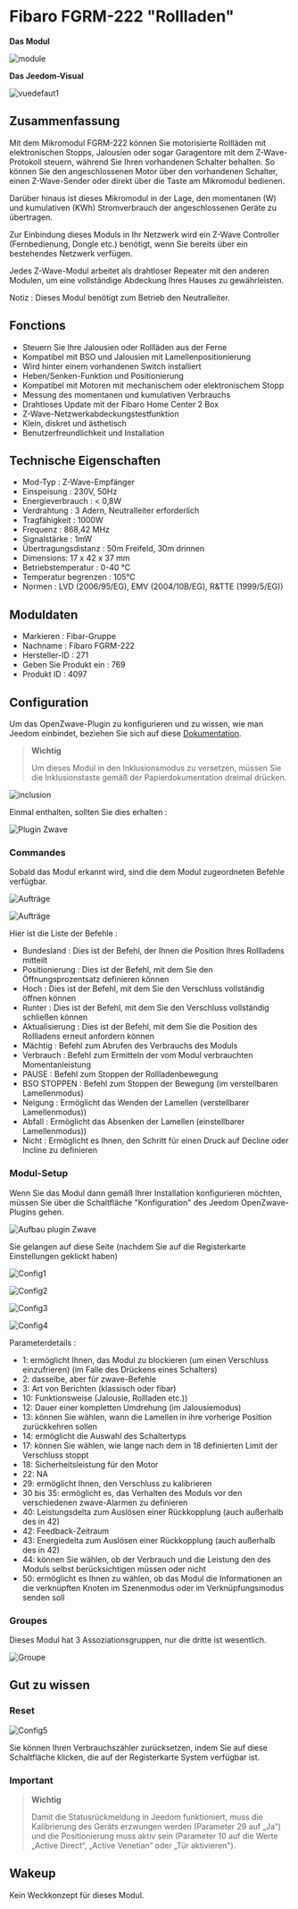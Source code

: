# Fibaro FGRM-222 "Rollladen"

**Das Modul**

![module](images/fibaro.fgrm222/module.jpg)

**Das Jeedom-Visual**

![vuedefaut1](images/fibaro.fgrm222/vuedefaut1.jpg)

## Zusammenfassung

Mit dem Mikromodul FGRM-222 können Sie motorisierte Rollläden mit elektronischen Stopps, Jalousien oder sogar Garagentore mit dem Z-Wave-Protokoll steuern, während Sie Ihren vorhandenen Schalter behalten. So können Sie den angeschlossenen Motor über den vorhandenen Schalter, einen Z-Wave-Sender oder direkt über die Taste am Mikromodul bedienen.

Darüber hinaus ist dieses Mikromodul in der Lage, den momentanen (W) und kumulativen (KWh) Stromverbrauch der angeschlossenen Geräte zu übertragen.

Zur Einbindung dieses Moduls in Ihr Netzwerk wird ein Z-Wave Controller (Fernbedienung, Dongle etc.) benötigt, wenn Sie bereits über ein bestehendes Netzwerk verfügen.

Jedes Z-Wave-Modul arbeitet als drahtloser Repeater mit den anderen Modulen, um eine vollständige Abdeckung Ihres Hauses zu gewährleisten.

Notiz : Dieses Modul benötigt zum Betrieb den Neutralleiter.

## Fonctions

-   Steuern Sie Ihre Jalousien oder Rollläden aus der Ferne
-   Kompatibel mit BSO und Jalousien mit Lamellenpositionierung
-   Wird hinter einem vorhandenen Switch installiert
-   Heben/Senken-Funktion und Positionierung
-   Kompatibel mit Motoren mit mechanischem oder elektronischem Stopp
-   Messung des momentanen und kumulativen Verbrauchs
-   Drahtloses Update mit der Fibaro Home Center 2 Box
-   Z-Wave-Netzwerkabdeckungstestfunktion
-   Klein, diskret und ästhetisch
-   Benutzerfreundlichkeit und Installation

## Technische Eigenschaften

-   Mod-Typ : Z-Wave-Empfänger
-   Einspeisung : 230V, 50Hz
-   Energieverbrauch : &lt; 0,8W
-   Verdrahtung : 3 Adern, Neutralleiter erforderlich
-   Tragfähigkeit : 1000W
-   Frequenz : 868,42 MHz
-   Signalstärke : 1mW
-   Übertragungsdistanz : 50m Freifeld, 30m drinnen
-   Dimensions: 17 x 42 x 37 mm
-   Betriebstemperatur : 0-40 °C
-   Temperatur begrenzen : 105°C
-   Normen : LVD (2006/95/EG), EMV (2004/10B/EG), R&TTE (1999/5/EG))

## Moduldaten

-   Markieren : Fibar-Gruppe
-   Nachname : Fibaro FGRM-222
-   Hersteller-ID : 271
-   Geben Sie Produkt ein : 769
-   Produkt ID : 4097

## Configuration

Um das OpenZwave-Plugin zu konfigurieren und zu wissen, wie man Jeedom einbindet, beziehen Sie sich auf diese [Dokumentation](https://doc.jeedom.com/de_DE/plugins/automation%20protocol/openzwave/).

> **Wichtig**
>
> Um dieses Modul in den Inklusionsmodus zu versetzen, müssen Sie die Inklusionstaste gemäß der Papierdokumentation dreimal drücken.

![inclusion](images/fibaro.fgrm222/inclusion.jpg)

Einmal enthalten, sollten Sie dies erhalten :

![Plugin Zwave](images/fibaro.fgrm222/information.jpg)

### Commandes

Sobald das Modul erkannt wird, sind die dem Modul zugeordneten Befehle verfügbar.

![Aufträge](images/fibaro.fgrm222/commandes.jpg)

![Aufträge](images/fibaro.fgrm222/commandes2.jpg)

Hier ist die Liste der Befehle :

-   Bundesland : Dies ist der Befehl, der Ihnen die Position Ihres Rollladens mitteilt
-   Positionierung : Dies ist der Befehl, mit dem Sie den Öffnungsprozentsatz definieren können
-   Hoch : Dies ist der Befehl, mit dem Sie den Verschluss vollständig öffnen können
-   Runter : Dies ist der Befehl, mit dem Sie den Verschluss vollständig schließen können
-   Aktualisierung : Dies ist der Befehl, mit dem Sie die Position des Rollladens erneut anfordern können
-   Mächtig : Befehl zum Abrufen des Verbrauchs des Moduls
-   Verbrauch : Befehl zum Ermitteln der vom Modul verbrauchten Momentanleistung
-   PAUSE : Befehl zum Stoppen der Rollladenbewegung
-   BSO STOPPEN : Befehl zum Stoppen der Bewegung (im verstellbaren Lamellenmodus)
-   Neigung : Ermöglicht das Wenden der Lamellen (verstellbarer Lamellenmodus))
-   Abfall : Ermöglicht das Absenken der Lamellen (einstellbarer Lamellenmodus))
-   Nicht : Ermöglicht es Ihnen, den Schritt für einen Druck auf Decline oder Incline zu definieren

### Modul-Setup

Wenn Sie das Modul dann gemäß Ihrer Installation konfigurieren möchten, müssen Sie über die Schaltfläche "Konfiguration" des Jeedom OpenZwave-Plugins gehen.

![Aufbau plugin Zwave](images/plugin/bouton_configuration.jpg)

Sie gelangen auf diese Seite (nachdem Sie auf die Registerkarte Einstellungen geklickt haben)

![Config1](images/fibaro.fgrm222/config1.jpg)

![Config2](images/fibaro.fgrm222/config2.jpg)

![Config3](images/fibaro.fgrm222/config3.jpg)

![Config4](images/fibaro.fgrm222/config4.jpg)

Parameterdetails :

-   1: ermöglicht Ihnen, das Modul zu blockieren (um einen Verschluss einzufrieren) (im Falle des Drückens eines Schalters)
-   2: dasselbe, aber für zwave-Befehle
-   3: Art von Berichten (klassisch oder fibar)
-   10: Funktionsweise (Jalousie, Rollladen etc.))
-   12: Dauer einer kompletten Umdrehung (im Jalousiemodus)
-   13: können Sie wählen, wann die Lamellen in ihre vorherige Position zurückkehren sollen
-   14: ermöglicht die Auswahl des Schaltertyps
-   17: können Sie wählen, wie lange nach dem in 18 definierten Limit der Verschluss stoppt
-   18: Sicherheitsleistung für den Motor
-   22: NA
-   29: ermöglicht Ihnen, den Verschluss zu kalibrieren
-   30 bis 35: ermöglicht es, das Verhalten des Moduls vor den verschiedenen zwave-Alarmen zu definieren
-   40: Leistungsdelta zum Auslösen einer Rückkopplung (auch außerhalb des in 42)
-   42: Feedback-Zeitraum
-   43: Energiedelta zum Auslösen einer Rückkopplung (auch außerhalb des in 42)
-   44: können Sie wählen, ob der Verbrauch und die Leistung den des Moduls selbst berücksichtigen müssen oder nicht
-   50: ermöglicht es Ihnen zu wählen, ob das Modul die Informationen an die verknüpften Knoten im Szenenmodus oder im Verknüpfungsmodus senden soll

### Groupes

Dieses Modul hat 3 Assoziationsgruppen, nur die dritte ist wesentlich.

![Groupe](images/fibaro.fgrm222/groupe.jpg)

## Gut zu wissen

### Reset

![Config5](images/fibaro.fgrm222/config5.jpg)

Sie können Ihren Verbrauchszähler zurücksetzen, indem Sie auf diese Schaltfläche klicken, die auf der Registerkarte System verfügbar ist.

### Important

> **Wichtig**
>
> Damit die Statusrückmeldung in Jeedom funktioniert, muss die Kalibrierung des Geräts erzwungen werden (Parameter 29 auf „Ja“) und die Positionierung muss aktiv sein (Parameter 10 auf die Werte „Active Direct“, „Active Venetian“ oder „Tür aktivieren").


## Wakeup

Kein Weckkonzept für dieses Modul.
